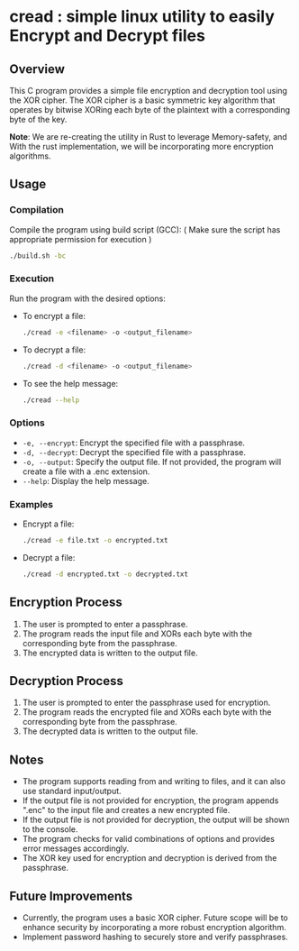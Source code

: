 # cread : simple linux utility to easily Encrypt and Decrypt files

## Overview

This C program provides a simple file encryption and decryption tool using the XOR cipher. The XOR cipher is a basic symmetric key algorithm that operates by bitwise XORing each byte of the plaintext with a corresponding byte of the key.

**Note**: We are re-creating the utility in Rust to leverage Memory-safety, and With the rust implementation, we will be incorporating more encryption algorithms. 

## Usage

### Compilation

Compile the program using build script (GCC):
( Make sure the script has appropriate permission for execution )

```bash
./build.sh -bc
```

### Execution

Run the program with the desired options:

- To encrypt a file:

  ```bash
  ./cread -e <filename> -o <output_filename>
  ```

- To decrypt a file:

  ```bash
  ./cread -d <filename> -o <output_filename>
  ```

- To see the help message:

  ```bash
  ./cread --help
  ```

### Options

- `-e, --encrypt`: Encrypt the specified file with a passphrase.
- `-d, --decrypt`: Decrypt the specified file with a passphrase.
- `-o, --output`: Specify the output file. If not provided, the program will create a file with a .enc extension.
- `--help`: Display the help message.

### Examples

- Encrypt a file:

  ```bash
  ./cread -e file.txt -o encrypted.txt
  ```

- Decrypt a file:

  ```bash
  ./cread -d encrypted.txt -o decrypted.txt
  ```

## Encryption Process

1. The user is prompted to enter a passphrase.
2. The program reads the input file and XORs each byte with the corresponding byte from the passphrase.
3. The encrypted data is written to the output file.

## Decryption Process

1. The user is prompted to enter the passphrase used for encryption.
2. The program reads the encrypted file and XORs each byte with the corresponding byte from the passphrase.
3. The decrypted data is written to the output file.

## Notes

- The program supports reading from and writing to files, and it can also use standard input/output.
- If the output file is not provided for encryption, the program appends ".enc" to the input file and creates a new encrypted file.
- If the output file is not provided for decryption, the output will be shown to the console.
- The program checks for valid combinations of options and provides error messages accordingly.
- The XOR key used for encryption and decryption is derived from the passphrase.

## Future Improvements

- Currently, the program uses a basic XOR cipher. Future scope will be to enhance security by incorporating a more robust encryption algorithm.
- Implement password hashing to securely store and verify passphrases.
